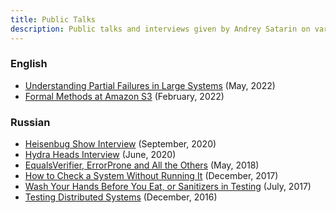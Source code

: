 ```yaml
---
title: Public Talks
description: Public talks and interviews given by Andrey Satarin on various tech subjects
---
```


### English
<div class='list-of-talks'>
  
- [Understanding Partial Failures in Large Systems](2022-05-understanding-partial-failures) (May, 2022)
- [Formal Methods at Amazon S3](2022-02-formal-methods-at-amazon-s3) (February, 2022)

<div/>
  
### Russian
- [Heisenbug Show Interview](2020-09-heisenbug-show) (September, 2020)
- [Hydra Heads Interview](2020-06-hydra-heads-interview) (June, 2020)
- [EqualsVerifier, ErrorProne and All the Others](equals-verifier-and-error-prone) (May, 2018)
- [How to Check a System Without Running It](how-to-check-a-system-without-running-it) (December, 2017)
- [Wash Your Hands Before You Eat, or Sanitizers in Testing](sanitizers-in-testing) (July, 2017)
- [Testing Distributed Systems](testing-distributed-systems) (December, 2016)
